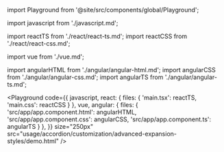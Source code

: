 import Playground from '@site/src/components/global/Playground';

import javascript from './javascript.md';

import reactTS from './react/react-ts.md';
import reactCSS from './react/react-css.md';

import vue from './vue.md';

import angularHTML from './angular/angular-html.md';
import angularCSS from './angular/angular-css.md';
import angularTS from './angular/angular-ts.md';

<Playground
  code={{
    javascript,
    react: {
      files: {
        'main.tsx': reactTS,
        'main.css': reactCSS
      }
    },
    vue,
    angular: {
      files: {
        'src/app/app.component.html': angularHTML,
        'src/app/app.component.css': angularCSS,
        'src/app/app.component.ts': angularTS
      }
    },
  }}
  size="250px"
  src="usage/accordion/customization/advanced-expansion-styles/demo.html"
/>
